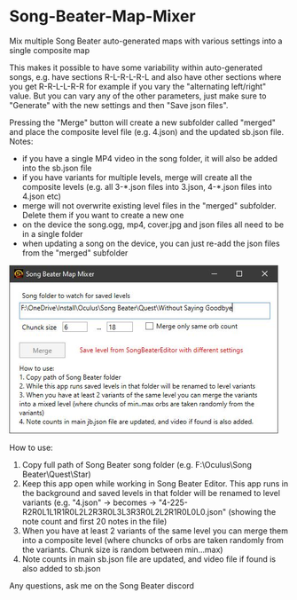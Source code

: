 # Song-Beater-Map-Mixer
Mix multiple Song Beater auto-generated maps with various settings into a single composite map

This makes it possible to have some variability within auto-generated songs, e.g. have sections R-L-R-L-R-L and also have other sections where you get R-R-L-L-R-R for example if you vary the "alternating left/right" value. But you can vary any of the other parameters, just make sure to "Generate" with the new settings and then "Save json files".

Pressing the "Merge" button will create a new subfolder called "merged" and place the composite level file (e.g. 4.json) and the updated sb.json file. Notes:

* if you have a single MP4 video in the song folder, it will also be added into the sb.json file
* if you have variants for multiple levels, merge will create all the composite levels (e.g. all 3-&ast;.json files into 3.json, 4-&ast;.json files into 4.json etc)
* merge will not overwrite existing level files in the "merged" subfolder. Delete them if you want to create a new one
* on the device the song.ogg, mp4, cover.jpg and json files all need to be in a single folder
* when updating a song on the device, you can just re-add the json files from the "merged" subfolder

![Screenshot](screenshot.jpg?raw=true "Screenshot") 

How to use:

1. Copy full path of Song Beater song folder (e.g. F:\Oculus\Song Beater\Quest\Star)
2. Keep this app open while working in Song Beater Editor. This app runs in the background and saved levels in that folder will be renamed to level variants (e.g. "4.json" → becomes → "4-225-R2R0L1L1R1R0L2L2R3R0L3L3R3R0L2L2R1R0L0L0.json" (showing the note count and first 20 notes in the file)
3. When you have at least 2 variants of the same level you can merge them into a composite level (where chuncks of orbs are taken randomly from the variants. Chunk size is random between min...max)
4. Note counts in main sb.json file are updated, and video file if found is also added to sb.json

Any questions, ask me on the Song Beater discord
